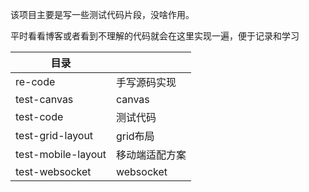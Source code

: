 该项目主要是写一些测试代码片段，没啥作用。

平时看看博客或者看到不理解的代码就会在这里实现一遍，便于记录和学习







| 目录               |                |
| ------------------ | -------------- |
| re-code            | 手写源码实现   |
| test-canvas        | canvas         |
| test-code          | 测试代码       |
| test-grid-layout   | grid布局       |
| test-mobile-layout | 移动端适配方案 |
| test-websocket     | websocket      |
